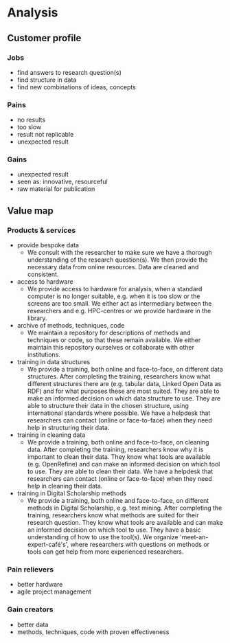 # Analysis

## Customer profile

### Jobs

* find answers to research question(s)
* find structure in data
* find new combinations of ideas, concepts

### Pains

* no results
* too slow
* result not replicable
* unexpected result

### Gains

* unexpected result
* seen as: innovative, resourceful
* raw material for publication

## Value map

### Products & services

* provide bespoke data
    * We consult with the researcher to make sure we have a thorough understanding of the research question(s). We then provide the necessary data from online resources. Data are cleaned and consistent.
* access to hardware
    * We provide access to hardware for analysis, when a standard computer is no longer suitable, e.g. when it is too slow or the screens are too small.  We either act as intermediary between the researchers and e.g. HPC-centres or we provide hardware in the library.
* archive of methods, techniques, code
    * We maintain a repository for descriptions of methods and techniques or code, so that these remain available. We either maintain this repository ourselves or collaborate with other institutions.
* training in data structures
    * We provide a training, both online and face-to-face, on different data structures. After completing the training, researchers know what different structures there are (e.g. tabular data, Linked Open Data as RDF) and for what purposes these are most suited. They are able to make an informed decision on which data structure to use. They are able to structure their data in the chosen structure, using international standards where possible.  We have a helpdesk that researchers can contact (online or face-to-face) when they need help in structuring their data.
* training in cleaning data
    * We provide a training, both online and face-to-face, on cleaning data. After completing the training, researchers know why it is important to clean their data. They know what tools are available (e.g. OpenRefine) and can make an informed decision on which tool to use. They are able to clean their data. We have a helpdesk that researchers can contact (online or face-to-face) when they need help in cleaning their data.
* training in Digital Scholarship methods
    * We provide a training, both online and face-to-face, on different methods in Digital Scholarship, e.g. text mining. After completing the training, researchers know what methods are suited for their research question. They know what tools are available and can make an informed decision on which tool to use. They have a basic understanding of how to use the tool(s).  We organize 'meet-an-expert-café's', where researchers with questions on methods or tools can get help from more experienced researchers.

### Pain relievers

* better hardware
* agile project management

### Gain creators

* better data
* methods, techniques, code with proven effectiveness
